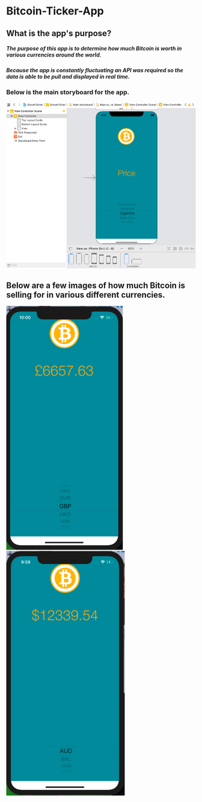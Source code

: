 # Bitcoin-Ticker-App

## What is the app's purpose?
##### The purpose of this app is to determine how much Bitcoin is worth in various currencies around the world. 
##### Because the app is constantly fluctuating an API was required so the data is able to be pull and displayed in real time.

### Below is the main storyboard for the app. 
![](appIMGs/mainStoryboard.png)


## Below are a few images of how much Bitcoin is selling for in various different currencies. 
![](appIMGs/Pound.png)
![](appIMGs/Dollars.png)
